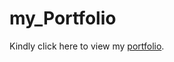 # my_Portfolio

Kindly click here to view my [portfolio]( https://oye-nifemi.github.io/my_Portfolio/).
